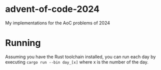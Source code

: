 # advent-of-code-2024
My implementations for the AoC problems of 2024

# Running
Assuming you have the Rust toolchain installed, you can run each day by executing `cargo run --bin day_[x]` where x is the number of the day.
